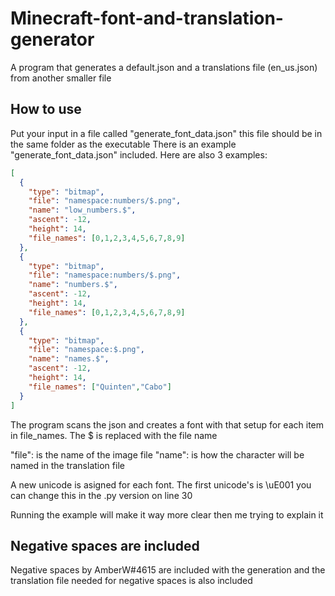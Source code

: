 # Minecraft-font-and-translation-generator
A program that generates a default.json and a translations file (en_us.json) from another smaller file

How to use
-----------------------
Put your input in a file called "generate_font_data.json" this file should be in the same folder as the executable
There is an example "generate_font_data.json" included. Here are also 3 examples:
```json
[
  {
    "type": "bitmap",
    "file": "namespace:numbers/$.png",
    "name": "low_numbers.$",
    "ascent": -12,
    "height": 14,
    "file_names": [0,1,2,3,4,5,6,7,8,9]
  },
  {
    "type": "bitmap",
    "file": "namespace:numbers/$.png",
    "name": "numbers.$",
    "ascent": -12,
    "height": 14,
    "file_names": [0,1,2,3,4,5,6,7,8,9]
  },
  {
    "type": "bitmap",
    "file": "namespace:$.png",
    "name": "names.$",
    "ascent": -12,
    "height": 14,
    "file_names": ["Quinten","Cabo"]
  }
]
```
The program scans the json and creates a font with that setup for each item in file_names. 
The $ is replaced with the file name

"file": is the name of the image file
"name": is how the character will be named in the translation file

A new unicode is asigned for each font. The first unicode's is \uE001 you can change this in the 
.py version on line 30 

Running the example will make it way more clear then me trying to explain it

Negative spaces are included
-------------------
Negative spaces by AmberW#4615 are included with the generation and the translation file needed for
negative spaces is also included

